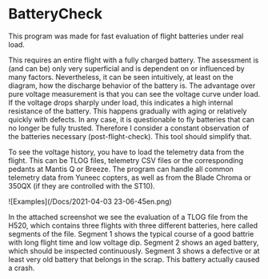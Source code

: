 # BatteryCheck
This program was made for fast evaluation of flight batteries under real load.

This requires an entire flight with a fully charged battery. The assessment is (and can be) only very superficial and is dependent on or influenced by many factors. Nevertheless, it can be seen intuitively, at least on the diagram, how the discharge behavior of the battery is. The advantage over pure voltage measurement is that you can see the voltage curve under load. If the voltage drops sharply under load, this indicates a high internal resistance of the battery. This happens gradually with aging or relatively quickly with defects.
In any case, it is questionable to fly batteries that can no longer be fully trusted. Therefore I consider a constant observation of the batteries necessary (post-flight-check).
This tool should simplify that.

To see the voltage history, you have to load the telemetry data from the flight. This can be TLOG files, telemetry CSV files or the corresponding pedants at Mantis Q or Breeze. The program can handle all common telemetry data from Yuneec copters, as well as from the Blade Chroma or 350QX (if they are controlled with the ST10).

![Examples](/Docs/2021-04-03 23-06-45en.png)

In the attached screenshot we see the evaluation of a TLOG file from the H520, which contains three flights with three different batteries, here called segments of the file.
Segment 1 shows the typical course of a good battrie with long flight time and low voltage dip.
Segment 2 shows an aged battery, which should be inspected continuously.
Segment 3 shows a defective or at least very old battery that belongs in the scrap. This battery actually caused a crash.
